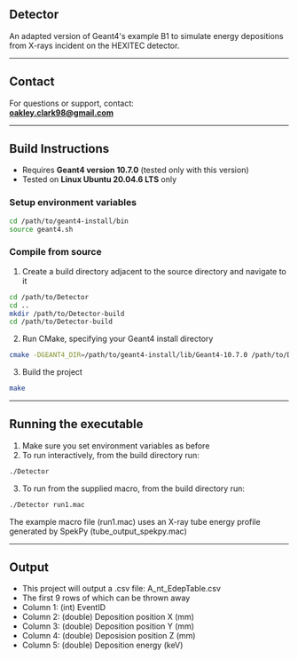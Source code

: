 ## Detector

An adapted version of Geant4's example B1 to simulate energy depositions from X-rays incident on the HEXITEC detector.

---

## Contact

For questions or support, contact:  
**oakley.clark98@gmail.com**

---

## Build Instructions

- Requires **Geant4 version 10.7.0** (tested only with this version)  
- Tested on **Linux Ubuntu 20.04.6 LTS** only  

### Setup environment variables

```bash
cd /path/to/geant4-install/bin
source geant4.sh
```

### Compile from source
1. Create a build directory adjacent to the source directory and navigate to it
```bash
cd /path/to/Detector
cd ..
mkdir /path/to/Detector-build
cd /path/to/Detector-build
```
2. Run CMake, specifying your Geant4 install directory
```bash
cmake -DGEANT4_DIR=/path/to/geant4-install/lib/Geant4-10.7.0 /path/to/Detector
```
3. Build the project
```bash
make
```

---

## Running the executable
1. Make sure you set environment variables as before
2. To run interactively, from the build directory run:
```bash
./Detector
```
3. To run from the supplied macro, from the build directory run:
```bash
./Detector run1.mac
```
The example macro file (run1.mac) uses an X-ray tube energy profile generated by SpekPy (tube_output_spekpy.mac)

---

## Output
- This project will output a .csv file: A_nt_EdepTable.csv
- The first 9 rows of which can be thrown away
- Column 1: (int) EventID
- Column 2: (double) Deposition position X (mm)
- Column 3: (double) Deposition position Y (mm)
- Column 4: (double) Deposision position Z (mm)
- Column 5: (double) Deposition energy (keV)